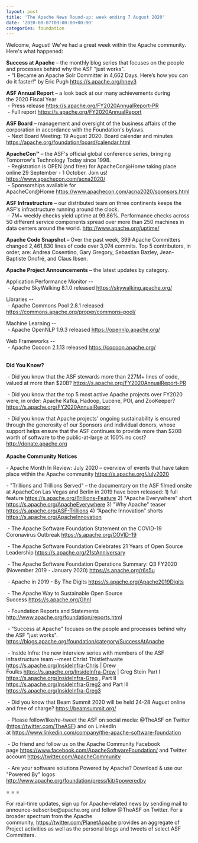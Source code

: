 ```yaml
---
layout: post
title: 'The Apache News Round-up: week ending 7 August 2020'
date: '2020-08-07T00:00:00+00:00'
categories: foundation
---
```

<p></p><p></p><p>Welcome, August! We've had a great week within the Apache community. Here's what happened:</p><p><b>Success at Apache</b> – the monthly blog series that focuses on the people and processes behind why the ASF "just works".<br>&nbsp;- "I Became an Apache Solr Committer in 4,662 Days. Here’s how you can do it faster!" by Eric Pugh <a href="https://s.apache.org/hney3" target="_blank">https://s.apache.org/hney3</a><b><br></b></p><p><b>ASF <span class="il">Annual</span> <span class="il">Report</span></b> – a look back at our many achievements during the&nbsp;<span class="il">2020</span> Fiscal Year<br>&nbsp;- Press release <a href="https://s.apache.org/FY2020AnnualReport-PR" rel="noreferrer" target="_blank" data-saferedirecturl="https://www.google.com/url?q=https://s.apache.org/FY2020AnnualReport-PR&amp;source=gmail&amp;ust=1596200184527000&amp;usg=AFQjCNGqj6kU5mR3cipufSSd4KMVSn4xPA">https://s.apache.org/FY2020Ann<wbr>ualReport-PR</a><br>&nbsp;- Full <span class="il">report</span> <a href="https://s.apache.org/FY2020AnnualReport" target="_blank">https://s.apache.org/FY2020AnnualReport</a></p><span style="font-weight: 700;">ASF Board</span>&nbsp;– management and oversight of the business affairs of the corporation in accordance with the Foundation's bylaws.<br>&nbsp;- Next Board Meeting: 19 August 2020. Board calendar and minutes <a href="https://apache.org/foundation/board/calendar.html" target="_blank">https://apache.org/foundation/board/calendar.html</a><p></p><p><span style="font-weight: 700;">ApacheCon™</span>&nbsp;– the ASF's official global conference series, bringing Tomorrow's Technology Today since 1998.<br>&nbsp;- Registration is OPEN (and free) for ApacheCon@Home taking place online 29 September - 1 October. Join us! <a href="https://www.apachecon.com/acna2020/" target="_blank">https://www.apachecon.com/acna2020/</a>&nbsp;<br>&nbsp;- Sponsorships available for ApacheCon@Home&nbsp;<a href="https://www.apachecon.com/acna2020/sponsors.html" target="_blank">https://www.apachecon.com/acna2020/sponsors.html</a>&nbsp;<br></p><p><span style="font-weight: 700;">ASF Infrastructure</span>&nbsp;– our distributed team on three continents keeps the ASF's infrastructure running around the clock.<br>&nbsp;-
 7M+ weekly checks yield uptime at 99.86%. Performance checks across 50 
different service components spread over more than 250 machines in data centers around the world.&nbsp;<a href="http://www.apache.org/uptime/" target="_blank">http://www.apache.org/uptime/</a><br></p><p><b>Apache Code Snapshot&nbsp;– </b>Over
 the past week, 399 Apache Committers changed 2,461,830 lines of 
code 
over 3,074 commits. Top 5 contributors, in order, are: Andrea Cosentino, Gary Gregory, Sebastian Bazley, Jean-Baptiste Onofré, and Claus Ibsen. &nbsp;<b> &nbsp; </b></p><p><span style="font-weight: 700;">Apache Project Announcements</span>&nbsp;– the latest updates by category.</p><p>Application Performance Monitor --<br>&nbsp;- Apache SkyWalking 8.1.0 released <a href="https://skywalking.apache.org/" target="_blank">https://skywalking.apache.org/</a><br></p>Libraries --<br>&nbsp;- Apache Commons Pool 2.8.1 released <a href="https://commons.apache.org/proper/commons-pool/" target="_blank">https://commons.apache.org/proper/commons-pool/</a><p></p><p>Machine Learning --<br>&nbsp;- Apache <span class="il">OpenNLP</span> 1.9.3 released <a href="https://opennlp.apache.org/" rel="noreferrer" target="_blank" data-saferedirecturl="https://www.google.com/url?q=https://opennlp.apache.org/&amp;source=gmail&amp;ust=1596854270578000&amp;usg=AFQjCNERPr2UW1BSP22A7ploUnI5Uv-Kcg">https://<span class="il">opennlp</span>.apache.org/</a></p><p>Web Frameworks --<br>&nbsp;- Apache Cocoon 2.1.13 released <a href="https://cocoon.apache.org/" target="_blank">https://cocoon.apache.org/</a></p><p><span style="font-weight: 700;"><br>Did You Know?</span></p><p>&nbsp;- Did you know that the ASF stewards more than 227M+ lines of code, valued at more than $20B? <a href="https://s.apache.org/FY2020AnnualReport-PR" target="_blank">https://s.apache.org/FY2020AnnualReport-PR</a><br></p><p>&nbsp;- Did you know that the top 5 most active Apache projects over FY2020 were, in order: Apache Kafka, Hadoop, Lucene, POI, and ZooKeeper? <a href="https://s.apache.org/FY2020AnnualReport" target="_blank">https://s.apache.org/FY2020AnnualReport</a><br></p><p>&nbsp;- Did you know that Apache projects' ongoing sustainability is ensured through the generosity of our Sponsors and individual donors, whose support helps ensure that the ASF continues to provide more than $20B worth of software to the public-at-large at 100% no cost? <a href="http://donate.apache.org" target="_blank">http://donate.apache.org</a><br><span style="font-weight: 700;"><br>Apache Community Notices</span></p><p>- Apache Month In Review: July 2020 – overview of events that have taken place within the Apache community&nbsp;<a href="https://s.apache.org/July2020" target="_blank">https://s.apache.org/July2020</a>&nbsp;</p><p>-
 "Trillions and Trillions Served" – the documentary on the ASF 
filmed onsite at ApacheCon Las Vegas and Berlin in 2019 have been released: 1) full feature&nbsp;<a href="https://s.apache.org/Trillions-Feature" target="_blank">https://s.apache.org/Trillions-Feature</a>&nbsp;2) "Apache Everywhere" short <a href="https://s.apache.org/ApacheEverywhere" target="_blank">https://s.apache.org/ApacheEverywhere</a>&nbsp;3) "Why Apache" teaser <a href="https://s.apache.org/ASF-Trillions" target="_blank">https://s.apache.org/ASF-Trillions</a>&nbsp;4)&nbsp;“Apache Innovation” shorts <a href="https://s.apache.org/ApacheInnovation" target="_blank">https://s.apache.org/ApacheInnovation</a>&nbsp;</p><p>&nbsp;- The Apache Software Foundation Statement on the COVID-19 Coronavirus Outbreak <a href="https://s.apache.org/COVID-19" target="_blank">https://s.apache.org/COVID-19</a>&nbsp;&nbsp;</p><p>&nbsp;- The Apache Software Foundation Celebrates 21 Years of Open Source Leadership&nbsp;<a href="https://s.apache.org/21stAnniversary" rel="noreferrer" target="_blank" data-saferedirecturl="https://www.google.com/url?q=https://s.apache.org/21stAnniversary&amp;source=gmail&amp;ust=1586580638108000&amp;usg=AFQjCNHhBfHrSsg8TFX4Lwsa4GFZdonhcA">https://s.apache.org/21stAnniv<wbr>ersary</a></p><p>&nbsp;- The Apache Software Foundation Operations Summary: Q3 FY2020 (November 2019 - January 2020) <a href="https://s.apache.org/r6s5u" target="_blank">https://s.apache.org/r6s5u</a><br></p><p>&nbsp;- Apache in 2019 - By The Digits&nbsp;<a href="https://s.apache.org/Apache2019Digits">https://s.apache.org/Apache2019Digits</a></p><p>&nbsp;- The Apache Way to Sustainable Open Source Success&nbsp;<a href="https://s.apache.org/GhnI">https://s.apache.org/GhnI</a></p><p>&nbsp;- Foundation Reports and Statements <a href="http://www.apache.org/foundation/reports.html" target="_blank">http://www.apache.org/foundation/reports.html</a><br></p><p>&nbsp;- "Success at Apache" focuses on the people and processes behind why the ASF "just works". <a href="https://blogs.apache.org/foundation/category/SuccessAtApache" target="_blank">https://blogs.apache.org/foundation/category/SuccessAtApache</a><br></p><div><p>&nbsp;- Inside Infra: the new interview series with members of the ASF infrastructure team --meet Christ Thistlethwaite <a href="https://s.apache.org/InsideInfra-Chris" target="_blank">https://s.apache.org/InsideInfra-Chris</a>&nbsp;| Drew Foulks&nbsp;<a href="https://s.apache.org/InsideInfra-Drew" rel="noreferrer" target="_blank" data-saferedirecturl="https://www.google.com/url?q=https://s.apache.org/InsideInfra-Drew&amp;source=gmail&amp;ust=1588339104628000&amp;usg=AFQjCNF9dVEn48pV7o9HBG14sP9uprU8Xw">https://s.apache.org/InsideInf<wbr>ra-Drew</a>&nbsp;| Greg Stein Part I <a href="https://s.apache.org/InsideInfra-Greg" target="_blank">https://s.apache.org/InsideInfra-Greg</a> , Part II <a href="https://s.apache.org/InsideInfra-Greg2" target="_blank">https://s.apache.org/InsideInfra-Greg2</a> and Part III <a href="https://s.apache.org/InsideInfra-Greg3" target="_blank">https://s.apache.org/InsideInfra-Greg3</a></p></div><div><p>&nbsp;- Did you know that Beam Summit 2020 will be held 24-28 August online and free of charge? <a href="https://beamsummit.org/" target="_blank">https://beamsummit.org/</a><br></p><p>&nbsp;- Please follow/like/re-tweet the ASF on social media: @TheASF on Twitter (<a href="https://twitter.com/TheASF">https://twitter.com/TheASF</a>) and on LinkedIn at&nbsp;<a href="https://www.linkedin.com/company/the-apache-software-foundation">https://www.linkedin.com/company/the-apache-software-foundation</a></p><p>&nbsp;- Do friend and follow us on the Apache Community Facebook page&nbsp;<a href="https://www.facebook.com/ApacheSoftwareFoundation/">https://www.facebook.com/ApacheSoftwareFoundation/</a>&nbsp;and Twitter account&nbsp;<a href="https://twitter.com/ApacheCommunity">https://twitter.com/ApacheCommunity</a></p></div><div>&nbsp;- Are your software solutions Powered by Apache? Download &amp; use our "Powered By" logos <a href="http://www.apache.org/foundation/press/kit/#poweredby" target="_blank">http://www.apache.org/foundation/press/kit/#poweredby</a><br></div><p><span class="LrzXr"></span><span class="LrzXr"></span></p><div><p>= = =</p><p>For
 real-time updates, sign up for Apache-related news by sending mail to 
announce-subscribe@apache.org and follow @TheASF on Twitter. For a 
broader spectrum from the Apache community,&nbsp;<a href="https://twitter.com/PlanetApache">https://twitter.com/PlanetApache</a>&nbsp;provides an aggregate of Project activities as well as the personal blogs and tweets of select ASF Committers.</p></div><p></p><p></p>
